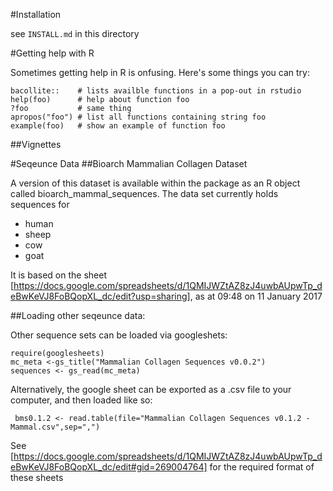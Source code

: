 

#Installation

see `INSTALL.md` in this directory




#Getting help with R

Sometimes getting help in R is onfusing. Here's some things you can try:

```
bacollite::    # lists availble functions in a pop-out in rstudio
help(foo)      # help about function foo
?foo           # same thing 
apropos("foo") # list all functions containing string foo
example(foo)   # show an example of function foo
```

##Vignettes




#Seqeunce Data
##Bioarch Mammalian Collagen Dataset

A version of this dataset is available within the package as an R object called bioarch_mammal_sequences. The data set currently holds sequences for 

* human
* sheep
* cow
* goat

It is based on the  sheet
[https://docs.google.com/spreadsheets/d/1QMIJWZtAZ8zJ4uwbAUpwTp_deBwKeVJ8FoBQopXL_dc/edit?usp=sharing], as at 09:48 on 11 January 2017

##Loading other seqeunce data:

Other sequence sets can be loaded via googleshets: 

```
require(googlesheets)
mc_meta <-gs_title("Mammalian Collagen Sequences v0.0.2")
sequences <- gs_read(mc_meta)
```
Alternatively, the google sheet can be exported as a .csv file to your computer, and then loaded like so: 

```
 bms0.1.2 <- read.table(file="Mammalian Collagen Sequences v0.1.2 - Mammal.csv",sep=",")

```


See [https://docs.google.com/spreadsheets/d/1QMIJWZtAZ8zJ4uwbAUpwTp_deBwKeVJ8FoBQopXL_dc/edit#gid=269004764] for the required format of these sheets



